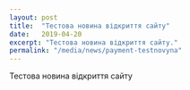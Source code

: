 ```yaml
---
layout: post
title:  "Тестова новина відкриття сайту"
date:   2019-04-20
excerpt: "Тестова новина відкриття сайту."
permalink: "/media/news/payment-testnovyna"
---
```


Тестова новина відкриття сайту
